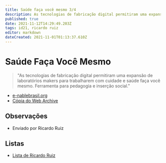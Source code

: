 ```yaml
---
title: Saúde faça você mesmo 3/4
description: As tecnologias de fabricação digital permitiram uma expansão de laboratórios makers para trabalharem com cuidade e saúde faça você mesmo. Ferramenta para pedagogia e inserção social
published: true
date: 2021-11-12T14:29:49.203Z
tags: id21, ricardo ruiz
editor: markdown
dateCreated: 2021-11-01T01:13:37.610Z
---
```


# Saúde Faça Você Mesmo
> "As tecnologias de fabricação digital permitiram uma expansão de laboratórios makers para trabalharem com cuidade e saúde faça você mesmo. Ferramenta para pedagogia e inserção social."

- [e-nablebrasil.org](http://e-nablebrasil.org/wp/tipodispositivo/)
- [Cópia do Web Archive](https://web.archive.org/web/20210924125729/http://e-nablebrasil.org/wp/tipodispositivo/)

## Observações
- Enviado por Ricardo Ruiz

## Listas

- [Lista de Ricardo Ruiz](/listas/ricardo-ruiz)